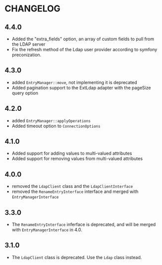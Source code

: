 CHANGELOG
=========

4.4.0
-----

 * Added the "extra_fields" option, an array of custom fields to pull from the LDAP server
 * Fix the refresh method of the Ldap user provider according to symfony preconization.

4.3.0
-----

 * added `EntryManager::move`, not implementing it is deprecated
 * Added pagination support to the ExtLdap adapter with the pageSize query option

4.2.0
-----

 * added `EntryManager::applyOperations`
 * Added timeout option to `ConnectionOptions`

4.1.0
-----

 * Added support for adding values to multi-valued attributes
 * Added support for removing values from multi-valued attributes

4.0.0
-----

 * removed the `LdapClient` class and the `LdapClientInterface`
 * removed the `RenameEntryInterface` interface and merged with `EntryManagerInterface`

3.3.0
-----

* The `RenameEntryInterface` inferface is deprecated, and will be merged with `EntryManagerInterface` in 4.0.

3.1.0
-----

 * The `LdapClient` class is deprecated. Use the `Ldap` class instead.
